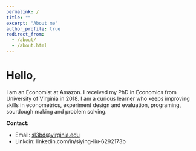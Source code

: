 ```yaml
---
permalink: /
title: ""
excerpt: "About me"
author_profile: true
redirect_from: 
  - /about/
  - /about.html
---
```


# Hello,

I am an Economist at Amazon. I received my PhD in Economics from University of Virginia in 2018. I am a curious learner who keeps improving skills in econometrics, experiment design and evaluation, programing, sourdough making and problem solving. 


**Contact:**
 - Email: sl3bd@virginia.edu
 - Linkdin: linkedin.com/in/siying-liu-6292173b
